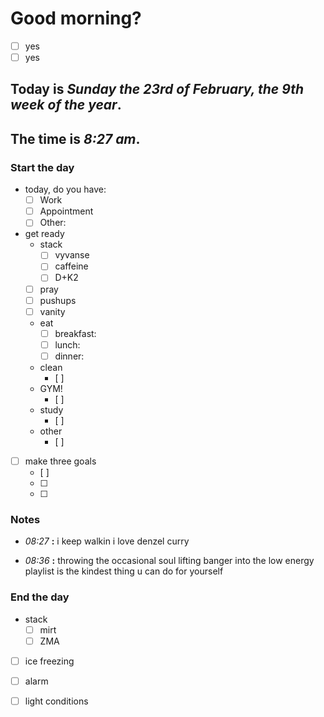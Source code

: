 # Good morning? 
* [ ] yes
* [ ] yes

## Today is ***Sunday the 23rd of February, the 9th week of the year***.
## The time is ***8:27 am***.
### Start the day
* today, do you have:
	* [ ] Work
	* [ ] Appointment
	* [ ] Other:    

* get ready
	* stack
		* [ ] vyvanse
		* [ ] caffeine
		* [ ] D+K2
	* [ ] pray
	* [ ] pushups
	* [ ] vanity
	* eat
		* [ ] breakfast:
		* [ ] lunch:
		* [ ] dinner:
	* clean
		* [ ] 
	* GYM!
		* [ ] 
	* study
		* [ ] 
	* other
		* [ ] 
* [ ] make three goals
	* [ ]  
	* [ ]  
	* [ ] 

### Notes

* *08:27* **:**   i keep walkin i love denzel curry

* *08:36* **:**   throwing the occasional soul lifting banger into the low energy playlist is the kindest thing u can do for yourself


### End the day
* stack
	* [ ] mirt
	* [ ] ZMA
* [ ] ice freezing
* [ ] alarm
* [ ] light conditions

